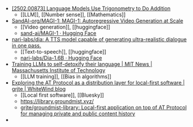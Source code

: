 - [[2502.00873] Language Models Use Trigonometry to Do Addition](https://arxiv.org/abs/2502.00873)
	- [[LLM]], [[Number sense]], [[Mathematics]]
- [SandAI-org/MAGI-1: MAGI-1: Autoregressive Video Generation at Scale](https://github.com/SandAI-org/Magi-1)
	- [[Video generation]], [[huggingface]]
	- [sand-ai/MAGI-1 · Hugging Face](https://huggingface.co/sand-ai/MAGI-1)
- [nari-labs/dia: A TTS model capable of generating ultra-realistic dialogue in one pass.](https://github.com/nari-labs/dia/)
	- [[Text-to-speech]], [[huggingface]]
	- [nari-labs/Dia-1.6B · Hugging Face](https://huggingface.co/nari-labs/Dia-1.6B)
- [Training LLMs to self-detoxify their language | MIT News | Massachusetts Institute of Technology](https://news.mit.edu/2025/training-llms-self-detoxify-their-language-0414)
	- [[LLM training]], [[Bias in algorithms]]
- [Exploring the AT Protocol as a distribution layer for local-first software | grjte | WhiteWind blog](https://whtwnd.com/grjte.sh/3lndb5weupc2r)
	- [[Local first software]], [[Bluesky]]
	- https://library.groundmist.xyz/
	- [grjte/groundmist-library: Local-first application on top of AT Protocol for managing private and public content history](https://github.com/grjte/groundmist-library)
-